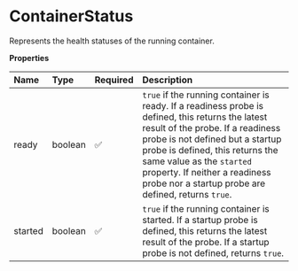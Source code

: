 # ContainerStatus

Represents the health statuses of the running container.

**Properties**

| Name    | Type    | Required | Description                                                                                                                                                                                                                                                                                                                      |
| :------ | :------ | :------- | :------------------------------------------------------------------------------------------------------------------------------------------------------------------------------------------------------------------------------------------------------------------------------------------------------------------------------- |
| ready   | boolean | ✅       | `true` if the running container is ready. If a readiness probe is defined, this returns the latest result of the probe. If a readiness probe is not defined but a startup probe is defined, this returns the same value as the `started` property. If neither a readiness probe nor a startup probe are defined, returns `true`. |
| started | boolean | ✅       | `true` if the running container is started. If a startup probe is defined, this returns the latest result of the probe. If a startup probe is not defined, returns `true`.                                                                                                                                                       |
